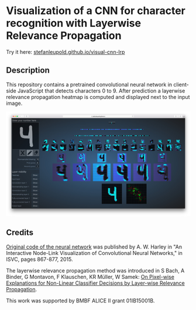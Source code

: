 # Visualization of a CNN for character recognition with Layerwise Relevance Propagation

Try it here: [stefanleupold.github.io/visual-cnn-lrp](https://stefanleupold.github.io/visual-cnn-lrp/)

## Description
This repository contains a pretrained convolutional neural network in client-side JavaScript that detects characters 0 to 9. After prediction a layerwise relevance propagation heatmap is computed and displayed next to the input image. 

![alt text](https://github.com/StefanLeupold/visual-cnn-lrp/raw/master/Screenshot.jpg "")

## Credits
[Original code of the neural network](http://scs.ryerson.ca/~aharley/vis/) was published by A. W. Harley in "An Interactive Node-Link Visualization of Convolutional Neural Networks," in ISVC, pages 867-877, 2015.

The layerwise relevance propagation method was introduced in S Bach, A Binder, G Montavon, F Klauschen, KR Müller, W Samek: [On Pixel-wise Explanations for Non-Linear Classifier Decisions by Layer-wise Relevance Propagation](http://journals.plos.org/plosone/article?id=10.1371/journal.pone.0130140).

This work was supported by BMBF ALICE II grant 01IB15001B.

